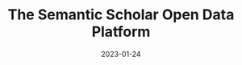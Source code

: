 ---
title: "The Semantic Scholar Open Data Platform"
collection: publications
permalink: /publication/2023-01-24-semantic-scholar-platform
excerpt: 
date: 2023-01-24
venue: 'ArXiv:2301.10140'
paperurl: 'https://arxiv.org/pdf/2301.10140'
awards: 
authors: 'Rodney Kinney, Chloe Anastasiades, Russell Authur, Iz Beltagy, Jonathan Bragg, Alexandra Buraczynski, Isabel Cachola, Stefan Candra, Yoganand Chandrasekhar, Arman Cohan, Miles Crawford, Doug Downey, Jason Dunkelberger, Oren Etzioni, Rob Evans, Sergey Feldman, Joseph Gorney, David Graham, Fangzhou Hu, Regan Huff, Daniel King, Sebastian Kohlmeier, Bailey Kuehl, Michael Langan, Daniel Lin, Haokun Liu, Kyle Lo, Jaron Lochner, Kelsey MacMillan, Tyler Murray, Chris Newell, Smita Rao, Shaurya Rohatgi, Paul Sayre, Zejiang Shen, Amanpreet Singh, Luca Soldaini, Shivashankar Subramanian, Amber Tanaka, Alex D. Wade, Linda Wagner, Lucy Lu Wang, Chris Wilhelm, Caroline Wu, Jiangjiang Yang, Angele Zamarron, Madeleine Van Zuylen, Daniel S. Weld.'
github:
demo: 
slides: 
bib: 
arxiv:
---